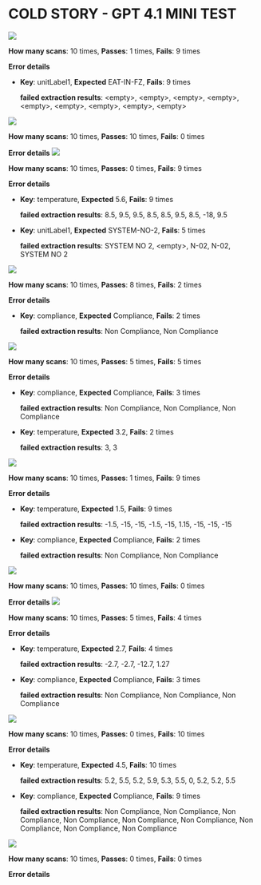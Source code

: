 # COLD STORY - GPT 4.1 MINI TEST
![](https://prd-assets.didge.io/campro/68ba1c877cd46a28d5d318e9/yxyay7sugqb27skbglmsur)

**How many scans**: 10 times,
**Passes**: 1 times,
**Fails**: 9 times

**Error details**
- **Key**: unitLabel1,
  **Expected** EAT-IN-FZ,
  **Fails**: 9 times

  **failed extraction results**: \<empty\>, \<empty\>, \<empty\>, \<empty\>, \<empty\>, \<empty\>, \<empty\>, \<empty\>, \<empty\>

![](https://prd-assets.didge.io/campro/68ba1c877cd46a28d5d318e9/pbe8clxetwmee944moxw)

**How many scans**: 10 times,
**Passes**: 10 times,
**Fails**: 0 times

**Error details**
![](https://prd-assets.didge.io/campro/68ba1c877cd46a28d5d318e9/a7026c8fbf601a181b6764ff6cf1813c2fa6ad7e)

**How many scans**: 10 times,
**Passes**: 0 times,
**Fails**: 9 times

**Error details**
- **Key**: temperature,
  **Expected** 5.6,
  **Fails**: 9 times

  **failed extraction results**: 8.5, 9.5, 9.5, 8.5, 8.5, 9.5, 8.5, -18, 9.5

- **Key**: unitLabel1,
  **Expected** SYSTEM-NO-2,
  **Fails**: 5 times

  **failed extraction results**: SYSTEM NO 2, \<empty\>, N-02, N-02, SYSTEM NO 2

![](https://prd-assets.didge.io/campro/68ba1c877cd46a28d5d318e9/dc2f7e43328c1ce7de3f161155e608828b5eb6e5)

**How many scans**: 10 times,
**Passes**: 8 times,
**Fails**: 2 times

**Error details**
- **Key**: compliance,
  **Expected** Compliance,
  **Fails**: 2 times

  **failed extraction results**: Non Compliance, Non Compliance

![](https://prd-assets.didge.io/campro/68ba1c877cd46a28d5d318e9/c2bb122323dbda2c128ff45867309a465592d36b)

**How many scans**: 10 times,
**Passes**: 5 times,
**Fails**: 5 times

**Error details**
- **Key**: compliance,
  **Expected** Compliance,
  **Fails**: 3 times

  **failed extraction results**: Non Compliance, Non Compliance, Non Compliance

- **Key**: temperature,
  **Expected** 3.2,
  **Fails**: 2 times

  **failed extraction results**: 3, 3

![](https://prd-assets.didge.io/campro/68ba1c877cd46a28d5d318e9/4d3c3882ef252f51642523656d27f88c78eb3192)

**How many scans**: 10 times,
**Passes**: 1 times,
**Fails**: 9 times

**Error details**
- **Key**: temperature,
  **Expected** 1.5,
  **Fails**: 9 times

  **failed extraction results**: -1.5, -15, -15, -1.5, -15, 1.15, -15, -15, -15

- **Key**: compliance,
  **Expected** Compliance,
  **Fails**: 2 times

  **failed extraction results**: Non Compliance, Non Compliance

![](https://prd-assets.didge.io/campro/68ba1c877cd46a28d5d318e9/02f4a95a9e6d358f288cb10d6c81d732aae13f1b)

**How many scans**: 10 times,
**Passes**: 10 times,
**Fails**: 0 times

**Error details**
![](https://prd-assets.didge.io/campro/68ba1c877cd46a28d5d318e9/562ca8eb66a0afce1594e8a90e16197dbad43295)

**How many scans**: 10 times,
**Passes**: 5 times,
**Fails**: 4 times

**Error details**
- **Key**: temperature,
  **Expected** 2.7,
  **Fails**: 4 times

  **failed extraction results**: -2.7, -2.7, -12.7, 1.27

- **Key**: compliance,
  **Expected** Compliance,
  **Fails**: 3 times

  **failed extraction results**: Non Compliance, Non Compliance, Non Compliance

![](https://prd-assets.didge.io/campro/68ba1c877cd46a28d5d318e9/58ab454f3cf85200d525c4c20f2acf6d73985bfc)

**How many scans**: 10 times,
**Passes**: 0 times,
**Fails**: 10 times

**Error details**
- **Key**: temperature,
  **Expected** 4.5,
  **Fails**: 10 times

  **failed extraction results**: 5.2, 5.5, 5.2, 5.9, 5.3, 5.5, 0, 5.2, 5.2, 5.5

- **Key**: compliance,
  **Expected** Compliance,
  **Fails**: 9 times

  **failed extraction results**: Non Compliance, Non Compliance, Non Compliance, Non Compliance, Non Compliance, Non Compliance, Non Compliance, Non Compliance, Non Compliance

![](https://app.didge.io/networks/68a3f205ff7e8173254a86d0/sites/68ba1c5d5a2f89ebbc03946c/departments/68ba1c6b4bb83ed5477c93f2/operations/68ca7f4c79e2f1ae7db515e4/instances/68cb960fe334f9206fba1e0b)

**How many scans**: 10 times,
**Passes**: 0 times,
**Fails**: 0 times

**Error details**

